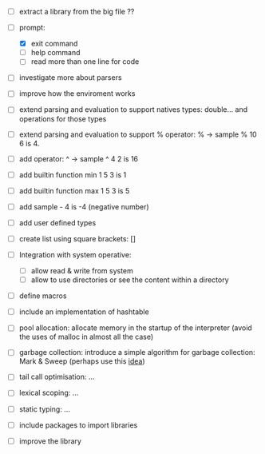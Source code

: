 - [ ] extract a library from the big file ??
- [ ] prompt:
	- [X] exit command
	- [ ] help command
	- [ ] read more than one line for code

- [ ] investigate more about parsers
- [ ] improve how the enviroment works

- [ ] extend parsing and evaluation to support natives types: double... and operations for those types
 
- [ ] extend parsing and evaluation to support % operator: % -> sample % 10 6 is 4.
- [ ] add operator: ^ -> sample ^ 4 2 is 16
- [ ] add builtin function min 1 5 3 is 1
- [ ] add builtin function max 1 5 3 is 5
- [ ] add sample - 4 is -4 (negative number)
- [ ] add user defined types
- [ ] create list using square brackets: []
- [ ] Integration with system operative:
	- [ ] allow read & write from system
	- [ ] allow to use directories or see the content within a directory
- [ ] define macros
- [ ] include an implementation of hashtable
- [ ] pool allocation: allocate memory in the startup of the interpreter (avoid the uses of malloc in almost all the case)
- [ ] garbage collection: introduce a simple algorithm for garbage collection: Mark & Sweep (perhaps use this [idea](http://journal.stuffwithstuff.com/2013/12/08/babys-first-garbage-collector/))
- [ ] tail call optimisation: ...
- [ ] lexical scoping: ...
- [ ] static typing: ...
- [ ] include packages to import libraries
- [ ] improve the library





